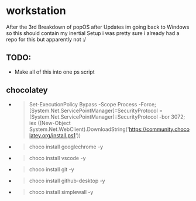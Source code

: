 # workstation
After the 3rd Breakdown of popOS after Updates im going back to Windows so this should contain my inertial Setup i was pretty sure i already had a repo for this  but apparently not :/

## TODO:
- Make all of this into one ps script

## chocolatey
- > Set-ExecutionPolicy Bypass -Scope Process -Force; [System.Net.ServicePointManager]::SecurityProtocol = [System.Net.ServicePointManager]::SecurityProtocol -bor 3072; iex ((New-Object System.Net.WebClient).DownloadString('https://community.chocolatey.org/install.ps1'))
- > choco install googlechrome -y
- > choco install vscode -y
- > choco install git -y
- > choco install github-desktop -y
- > choco install simplewall -y
